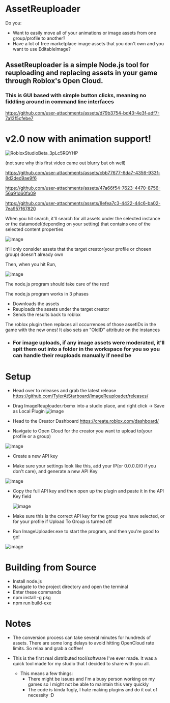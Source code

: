 # AssetReuploader

Do you: 

- Want to easily move all of your animations or image assets from one group/profile to another?
- Have a lot of free marketplace image assets that you don't own and you want to use EditableImage?

## AssetReuploader is a simple Node.js tool for reuploading and replacing assets in your game through Roblox's Open Cloud. 

### This is GUI based with simple button clicks, meaning no fiddling around in command line interfaces


https://github.com/user-attachments/assets/d79b3754-bd43-4e3f-adf7-7a13f5cfebe7


# v2.0 now with animation support!

![RobloxStudioBeta_3pLc5RQYHP](https://github.com/user-attachments/assets/16bd7c71-eb58-4ba0-b01a-3cd9dec70917)

(not sure why this first video came out blurry but oh well)

https://github.com/user-attachments/assets/cbb77677-6da7-4356-933f-8d2ded9ae9f6



https://github.com/user-attachments/assets/47a66f54-7623-4470-8756-56a91d60fa09



https://github.com/user-attachments/assets/8efea7c3-4422-44c6-ba02-7ea957f67820



When you hit search, it'll search for all assets under the selected instance or the datamodel(depending on your setting) that contains one of the selected content properties

![image](https://github.com/user-attachments/assets/e3a6f01b-2d3c-4bfb-87ba-30468a9b13ed)

It'll only consider assets that the target creator(your profile or chosen group) doesn't already own

Then, when you hit Run, 

![image](https://github.com/user-attachments/assets/c21a4468-e219-4bfc-8bef-6be72f203ac0)

The node.js program should take care of the rest!

The node.js program works in 3 phases

- Downloads the assets
- Reuploads the assets under the target creator
- Sends the results back to roblox

The roblox plugin then replaces all occurrences of those assetIDs in the game with the new ones! It also sets an "OldID" attribute on the instances


- ### For image uploads, if any image assets were moderated, it'll spit them out into a folder in the workspace for you so you can handle their reuploads manually if need be

# Setup

- Head over to releases and grab the latest release https://github.com/TylerAtStarboard/ImageReuploader/releases/
  
- Drag ImageReuploader.rbxmx into a studio place, and right click -> Save as Local Plugin
  ![image](https://github.com/user-attachments/assets/4d0701e8-90d8-4c12-8566-987ebf38eeee)

- Head to the Creator Dashboard https://create.roblox.com/dashboard/

- Navigate to Open Cloud for the creator you want to upload to(your profile or a group)
  
![image](https://github.com/user-attachments/assets/9d70d46b-c485-43f0-8916-8115bc6032f0)

- Create a new API key

- Make sure your settings look like this, add your IP(or 0.0.0.0/0 if you don't care), and generate a new API Key

![image](https://github.com/user-attachments/assets/f536711d-c53d-4452-aabf-f38c3734fc35)

- Copy the full API key and then open up the plugin and paste it in the API Key field

  ![image](https://github.com/user-attachments/assets/55105aff-a8a2-48c5-93ae-6bc271f56e6d)

- Make sure this is the correct API key for the group you have selected, or for your profile if Upload To Group is turned off

- Run ImageUploader.exe to start the program, and then you're good to go!

![image](https://github.com/user-attachments/assets/a4b8bc18-fbce-4574-bd1f-602a1526a688)

# Building from Source

- Install node.js
- Navigate to the project directory and open the terminal
- Enter these commands
- npm install -g pkg
- npm run build-exe

# Notes

- The conversion process can take several minutes for hundreds of assets. There are some long delays to avoid hitting OpenCloud rate limits.
So relax and grab a coffee!

- This is the first real distributed tool/software I've ever made. It was a quick tool made for my studio that I decided to share with you all.
  - This means a few things:
    - There might be issues and I'm a busy person working on my games so I might not be able to maintain this very quickly
    - The code is kinda fugly, I hate making plugins and do it out of necessity :D




